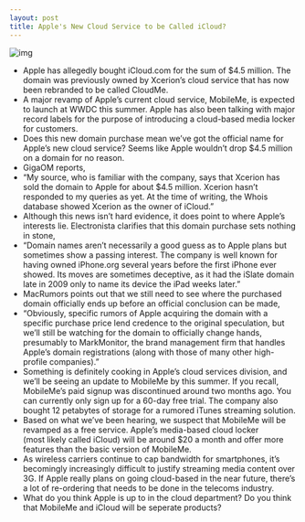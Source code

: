 ```yaml
---
layout: post
title: Apple's New Cloud Service to be Called iCloud?
---
```

![img](http://media.idownloadblog.com/wp-content/uploads/2011/04/iCloud.jpeg)
* Apple has allegedly bought iCloud.com for the sum of $4.5 million. The domain was previously owned by Xcerion’s cloud service that has now been rebranded to be called CloudMe.
* A major revamp of Apple’s current cloud service, MobileMe, is expected to launch at WWDC this summer. Apple has also been talking with major record labels for the purpose of introducing a cloud-based media locker for customers.
* Does this new domain purchase mean we’ve got the official name for Apple’s new cloud service? Seems like Apple wouldn’t drop $4.5 million on a domain for no reason.
* GigaOM reports,
* “My source, who is familiar with the company, says that Xcerion has sold the domain to Apple for about $4.5 million. Xcerion hasn’t responded to my queries as yet. At the time of writing, the Whois database showed Xcerion as the owner of iCloud.”
* Although this news isn’t hard evidence, it does point to where Apple’s interests lie. Electronista clarifies that this domain purchase sets nothing in stone,
* “Domain names aren’t necessarily a good guess as to Apple plans but sometimes show a passing interest. The company is well known for having owned iPhone.org several years before the first iPhone ever showed. Its moves are sometimes deceptive, as it had the iSlate domain late in 2009 only to name its device the iPad weeks later.”
* MacRumors points out that we still need to see where the purchased domain officially ends up before an official conclusion can be made,
* “Obviously, specific rumors of Apple acquiring the domain with a specific purchase price lend credence to the original speculation, but we’ll still be watching for the domain to officially change hands, presumably to MarkMonitor, the brand management firm that handles Apple’s domain registrations (along with those of many other high-profile companies).”
* Something is definitely cooking in Apple’s cloud services division, and we’ll be seeing an update to MobileMe by this summer. If you recall, MobileMe’s paid signup was discontinued around two months ago. You can currently only sign up for a 60-day free trial. The company also bought 12 petabytes of storage for a rumored iTunes streaming solution.
* Based on what we’ve been hearing, we suspect that MobileMe will be revamped as a free service. Apple’s media-based cloud locker (most likely called iCloud) will be around $20 a month and offer more features than the basic version of MobileMe.
* As wireless carriers continue to cap bandwidth for smartphones, it’s becomingly increasingly difficult to justify streaming media content over 3G. If Apple really plans on going cloud-based in the near future, there’s a lot of re-ordering that needs to be done in the telecoms industry.
* What do you think Apple is up to in the cloud department? Do you think that MobileMe and iCloud will be seperate products?

